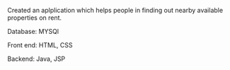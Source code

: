 Created an aplplication which helps people in finding out nearby available properties on rent.

Database: MYSQl

Front end: HTML, CSS

Backend: Java, JSP
